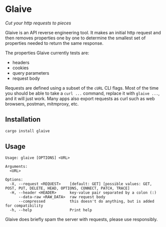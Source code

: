 # Glaive

*Cut your http requests to pieces*

Glaive is an API reverse engineering tool. It makes an initial http request and then removes properties one by one to determine the smallest set of properties needed to return the same response.

The properties Glaive currently tests are:
- headers
- cookies
- query parameters
- request body

Requests are defined using a subset of the `cURL` CLI flags. Most of the time you should be able to take a `curl ...` command, replace it with `glaive ...`, and it will just work. Many apps also export requests as curl such as web browsers, postman, mitmproxy, etc.

## Installation

```bash
cargo install glaive
```

## Usage

```
Usage: glaive [OPTIONS] <URL>

Arguments:
  <URL>

Options:
  -X, --request <REQUEST>    [default: GET] [possible values: GET, POST, PUT, DELETE, HEAD, OPTIONS, CONNECT, PATCH, TRACE]
  -H, --header <HEADER>      key-value pair separated by a colon (:)
      --data-raw <RAW_DATA>  raw request body
      --compressed           this doesn't do anything, but is added for compatibility
  -h, --help                 Print help
```

Glaive does briefly spam the server with requests, please use responsibly.
